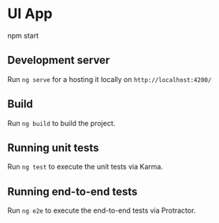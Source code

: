 # UI App

npm start

## Development server

Run `ng serve` for a hosting it locally on `http://localhost:4200/`

## Build

Run `ng build` to build the project. 

## Running unit tests

Run `ng test` to execute the unit tests via Karma.

## Running end-to-end tests

Run `ng e2e` to execute the end-to-end tests via Protractor.
